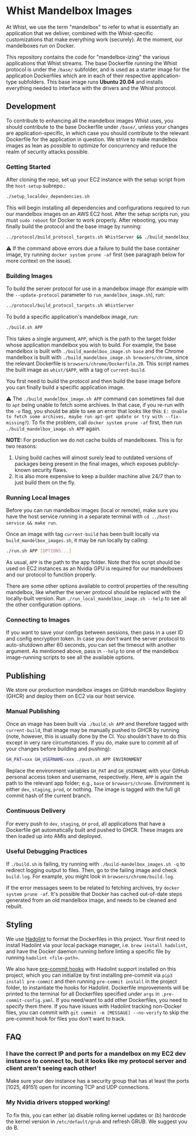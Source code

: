 # Whist Mandelbox Images

At Whist, we use the term "mandelbox" to refer to what is essentially an application that we deliver, combined with the Whist-specific customizations that make everything work (securely). At the moment, our mandelboxes run on Docker.

This repository contains the code for "mandelbox-izing" the various applications that Whist streams. The base Dockerfile running the Whist protocol is under the `/base/` subfolder, and is used as a starter image for the application Dockerfiles which are in each of their respective application-type subfolders. This base image runs **Ubuntu 20.04** and installs everything needed to interface with the drivers and the Whist protocol.

## Development

To contribute to enhancing all the mandelbox images Whist uses, you should contribute to the base Dockerfile under `/base/`, unless your changes are application-specific, in which case you should contribute to the relevant Dockerfile for the application in question. We strive to make mandelbox images as lean as possible to optimize for concurrency and reduce the realm of security attacks possible.

### Getting Started

After cloning the repo, set up your EC2 instance with the setup script from the `host-setup` subrepo.:

```bash
./setup_localdev_dependencies.sh
```

This will begin installing all dependencies and configurations required to run our mandelbox images on an AWS EC2 host. After the setup scripts run, you must `sudo reboot` for Docker to work properly. After rebooting, you may finally build the protocol and the base image by running:

```bash
../protocol/build_protocol_targets.sh WhistServer && ./build_mandelbox_image.sh base && ./run_local_mandelbox_image.sh base
```

⚠️ If the command above errors due a failure to build the base container image, try running `docker system prune -af` first (see paragraph below for more context on the issue).

### Building Images

To build the server protocol for use in a mandelbox image (for example with the `--update-protocol` parameter to `run_mandelbox_image.sh`), run:

```bash
../protocol/build_protocol_targets.sh WhistServer
```

To build a specific application's mandelbox image, run:

```bash
./build.sh APP
```

This takes a single argument, `APP`, which is the path to the target folder whose application mandelbox you wish to build. For example, the base mandelbox is built with `./build_mandelbox_image.sh base` and the Chrome mandelbox is built with `./build_mandelbox_image.sh browsers/chrome`, since the relevant Dockerfile is `browsers/chrome/Dockerfile.20`. This script names the built image as `whist/$APP`, with a tag of `current-build`.

You first need to build the protocol and then build the base image before you can finally build a specific application image.

⚠️ The `./build_mandelbox_image.sh APP` command can sometimes fail due to `apt` being unable to fetch some archives. In that case, if you re-run with the `-o` flag, you should be able to see an error that looks like this: `E: Unable to fetch some archives, maybe run apt-get update or try with --fix-missing?`). To fix the problem, call `docker system prune -af` first, then run `./build_mandelbox_image.sh APP` again.

**NOTE:** For production we do not cache builds of mandelboxes. This is for two reasons:

1. Using build caches will almost surely lead to outdated versions of packages being present in the final images, which exposes publicly-known security flaws.
2. It is also more expensive to keep a builder machine alive 24/7 than to just build them on the fly.

### Running Local Images

Before you can run mandelbox images (local or remote), make sure you have the host service running in a separate terminal with `cd ../host-service && make run`.

Once an image with tag `current-build` has been built locally via `build_mandelbox_images.sh`, it may be run locally by calling:

```bash
./run.sh APP [OPTIONS...]
```

As usual, `APP` is the path to the app folder. Note that this script should be used on EC2 instances as an Nvidia GPU is required for our mandelboxes and our protocol to function properly.

There are some other options available to control properties of the resulting mandelbox, like whether the server protocol should be replaced with the locally-built version. Run `./run_local_mandelbox_image.sh --help` to see all the other configuration options.

### Connecting to Images

If you want to save your configs between sessions, then pass in a user ID and config encryption token. In case you don't want the server protocol to auto-shutdown after 60 seconds, you can set the timeout with another argument. As mentioned above, pass in `--help` to one of the mandelbox image-running scripts to see all the available options.

## Publishing

We store our production mandelbox images on GitHub mandelbox Registry (GHCR) and deploy them on EC2 via our host service.

### Manual Publishing

Once an image has been built via `./build.sh APP` and therefore tagged with `current-build`, that image may be manually pushed to GHCR by running (note, however, this is usually done by the CI. You shouldn't have to do this except in very rare circumstances. If you do, make sure to commit all of your changes before building and pushing):

```bash
GH_PAT=xxx GH_USERNAME=xxx ./push.sh APP ENVIRONMENT
```

Replace the environment variables `GH_PAT` and `GH_USERNAME` with your GitHub personal access token and username, respectively. Here, `APP` is again the path to the relevant app folder; e.g., `base` or `browsers/chrome`. Environment is either `dev`, `staging`, `prod`, or nothing. The image is tagged with the full git commit hash of the current branch.

### Continuous Delivery

For every push to `dev`, `staging`, or `prod`, all applications that have a Dockerfile get automatically built and pushed to GHCR. These images are then loaded up into AMIs and deployed.

### Useful Debugging Practices

If `./build.sh` is failing, try running with `./build-mandelbox_images.sh -q` to redirect logging output to files. Then, go to the failing image and check `build.log`. For example, you might look in `browsers/chrome/build.log`.

If the error messages seem to be related to fetching archives, try `docker system prune -af`. It's possible that Docker has cached out-of-date steps generated from an old mandelbox image, and needs to be cleaned and rebuilt.

## Styling

We use [Hadolint](https://github.com/hadolint/hadolint) to format the Dockerfiles in this project. Your first need to install Hadolint via your local package manager, i.e. `brew install hadolint`, and have the Docker daemon running before linting a specific file by running `hadolint <file-path>`.

We also have [pre-commit hooks](https://pre-commit.com/) with Hadolint support installed on this project, which you can initialize by first installing pre-commit via `pip3 install pre-commit` and then running `pre-commit install` in the project folder, to instantiate the hooks for Hadolint. Dockerfile improvements will be printed to the terminal for all Dockerfiles specified under `args` in `.pre-commit-config.yaml`. If you need/want to add other Dockerfiles, you need to specify them there. If you have issues with Hadolint tracking non-Docker files, you can commit with `git commit -m [MESSAGE] --no-verify` to skip the pre-commit hook for files you don't want to track.

## FAQ

### I have the correct IP and ports for a mandelbox on my EC2 dev instance to connect to, but it looks like my protocol server and client aren't seeing each other!

Make sure your dev instance has a security group that has at least the ports [1025, 49151) open for incoming TCP and UDP connections.

### My Nvidia drivers stopped working!

To fix this, you can either (a) disable rolling kernel updates or (b) hardcode the kernel version in `/etc/default/grub` and refresh GRUB. We suggest you do B.
